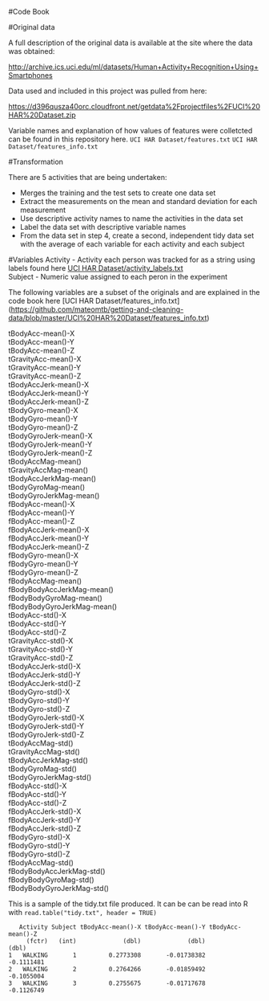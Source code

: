 #Code Book

#Original data

A full description of the original data is available at the site where the data was obtained: 

http://archive.ics.uci.edu/ml/datasets/Human+Activity+Recognition+Using+Smartphones

Data used and included in this project was pulled from here: 

https://d396qusza40orc.cloudfront.net/getdata%2Fprojectfiles%2FUCI%20HAR%20Dataset.zip

Variable names and explanation of how values of features were colletcted can be found in this repository here. 
`UCI HAR Dataset/features.txt`
`UCI HAR Dataset/features_info.txt`

#Transformation

There are 5 activities that are being undertaken:
<ul>
  <li>Merges the training and the test sets to create one data set</li>
  <li>Extract the measurements on the mean and standard deviation for each measurement</li>
  <li>Use descriptive activity names to name the activities in the data set</li>
  <li>Label the data set with descriptive variable names</li>
  <li>From the data set in step 4, create a second, independent tidy data set with the average of each variable for each activity and each subject</li>
</ul>

#Variables
Activity - Activity each person was tracked for as a string using labels found here [UCI HAR Dataset/activity_labels.txt](https://github.com/mateomtb/getting-and-cleaning-data/blob/master/UCI%20HAR%20Dataset/activity_labels.txt)<br/>
Subject - Numeric value assigned to each peron in the experiment <br/>

The following variables are a subset of the originals and are explained in the code book here [UCI HAR Dataset/features_info.txt]
(https://github.com/mateomtb/getting-and-cleaning-data/blob/master/UCI%20HAR%20Dataset/features_info.txt)<br/>

tBodyAcc-mean()-X <br/>
tBodyAcc-mean()-Y <br/>
tBodyAcc-mean()-Z <br/>
tGravityAcc-mean()-X <br/>
tGravityAcc-mean()-Y <br/>
tGravityAcc-mean()-Z <br/>
tBodyAccJerk-mean()-X <br/>
tBodyAccJerk-mean()-Y <br/>
tBodyAccJerk-mean()-Z <br/>
tBodyGyro-mean()-X <br/>
tBodyGyro-mean()-Y <br/>
tBodyGyro-mean()-Z <br/>
tBodyGyroJerk-mean()-X <br/>
tBodyGyroJerk-mean()-Y <br/>
tBodyGyroJerk-mean()-Z <br/>
tBodyAccMag-mean() <br/>
tGravityAccMag-mean() <br/>
tBodyAccJerkMag-mean() <br/>
tBodyGyroMag-mean() <br/>
tBodyGyroJerkMag-mean() <br/>
fBodyAcc-mean()-X <br/>
fBodyAcc-mean()-Y <br/>
fBodyAcc-mean()-Z <br/>
fBodyAccJerk-mean()-X <br/>
fBodyAccJerk-mean()-Y <br/>
fBodyAccJerk-mean()-Z <br/>
fBodyGyro-mean()-X <br/>
fBodyGyro-mean()-Y <br/>
fBodyGyro-mean()-Z <br/>
fBodyAccMag-mean() <br/>
fBodyBodyAccJerkMag-mean() <br/>
fBodyBodyGyroMag-mean() <br/>
fBodyBodyGyroJerkMag-mean() <br/>
tBodyAcc-std()-X <br/>
tBodyAcc-std()-Y <br/>
tBodyAcc-std()-Z <br/>
tGravityAcc-std()-X <br/>
tGravityAcc-std()-Y <br/>
tGravityAcc-std()-Z <br/>
tBodyAccJerk-std()-X <br/>
tBodyAccJerk-std()-Y <br/>
tBodyAccJerk-std()-Z <br/>
tBodyGyro-std()-X <br/>
tBodyGyro-std()-Y <br/>
tBodyGyro-std()-Z <br/>
tBodyGyroJerk-std()-X <br/>
tBodyGyroJerk-std()-Y <br/>
tBodyGyroJerk-std()-Z <br/>
tBodyAccMag-std() <br/>
tGravityAccMag-std() <br/>
tBodyAccJerkMag-std() <br/>
tBodyGyroMag-std() <br/>
tBodyGyroJerkMag-std() <br/>
fBodyAcc-std()-X <br/>
fBodyAcc-std()-Y <br/>
fBodyAcc-std()-Z <br/>
fBodyAccJerk-std()-X <br/>
fBodyAccJerk-std()-Y <br/>
fBodyAccJerk-std()-Z <br/>
fBodyGyro-std()-X <br/>
fBodyGyro-std()-Y <br/>
fBodyGyro-std()-Z <br/>
fBodyAccMag-std() <br/>
fBodyBodyAccJerkMag-std() <br/>
fBodyBodyGyroMag-std() <br/>
fBodyBodyGyroJerkMag-std() <br/>


This is a sample of the tidy.txt file produced. It can be can be read into R with `read.table("tidy.txt", header = TRUE)`

```
   Activity Subject tBodyAcc-mean()-X tBodyAcc-mean()-Y tBodyAcc-mean()-Z
     (fctr)   (int)             (dbl)             (dbl)             (dbl)
1   WALKING       1         0.2773308       -0.01738382        -0.1111481
2   WALKING       2         0.2764266       -0.01859492        -0.1055004
3   WALKING       3         0.2755675       -0.01717678        -0.1126749
```


